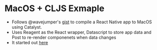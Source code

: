 # MacOS + CLJS Exmaple

- Follows @wavejumper's [gist](https://gist.github.com/wavejumper/81852b2fc6beebf234a1fd4a7adeb3b8) to compile a React Native app to MacOS using Catalyst.
- Uses Reagent as the React wrapper, Datascript to store app data and Post to re-render componenets when data changes
- It started out [here](https://twitter.com/_avichalp_/status/1318214106030243841?s=20)

